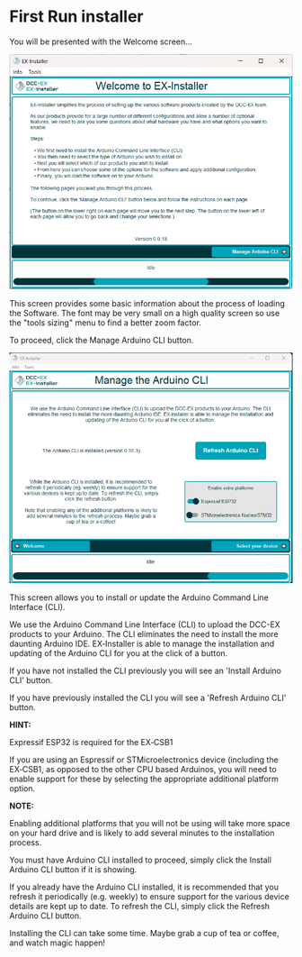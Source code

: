 # First Run installer

You will be presented with the Welcome screen…

![welcome](/_static/images/ex-installer/welcome.png)

This screen provides some basic information about the process of loading the Software. The font may be very small on a high quality screen so use the "tools sizing" menu to find a better zoom factor. 

To proceed, click the Manage Arduino CLI button.

![device first_run](/_static/images/ex-installer/first-run.png)

This screen allows you to install or update the Arduino Command Line Interface (CLI).

We use the Arduino Command Line Interface (CLI) to upload the DCC-EX products to your Arduino. The CLI eliminates the need to install the more daunting Arduino IDE. EX‑Installer is able to manage the installation and updating of the Arduino CLI for you at the click of a button.

If you have not installed the CLI previously you will see an 'Install Arduino CLI' button.

If you have previously installed the CLI you will see a 'Refresh Arduino CLI' button.

**HINT:**

Expressif ESP32 is required for the EX‑CSB1

If you are using an Espressif or STMicroelectronics device (including the EX‑CSB1, as opposed to the other CPU based Arduinos, you will need to enable support for these by selecting the appropriate additional platform option.

**NOTE:**

Enabling additional platforms that you will not be using will take more space on your hard drive and is likely to add several minutes to the installation process.

You must have Arduino CLI installed to proceed, simply click the Install Arduino CLI button if it is showing.

If you already have the Arduino CLI installed, it is recommended that you refresh it periodically (e.g. weekly) to ensure support for the various device details are kept up to date. To refresh the CLI, simply click the Refresh Arduino CLI button.

Installing the CLI can take some time. Maybe grab a cup of tea or coffee, and watch magic happen!
